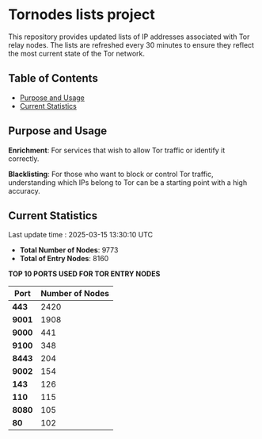 # Tornodes lists project

This repository provides updated lists of IP addresses associated with Tor relay nodes. The lists are refreshed every 30 minutes to ensure they reflect the most current state of the Tor network.

## Table of Contents

- [Purpose and Usage](#purpose-and-usage)
- [Current Statistics](#current-statistics)


## Purpose and Usage

**Enrichment**: For services that wish to allow Tor traffic or identify it correctly.

**Blacklisting**: For those who want to block or control Tor traffic, understanding which IPs belong to Tor can be a starting point with a high accuracy.

## Current Statistics

Last update time : 2025-03-15 13:30:10 UTC

- **Total Number of Nodes**: 9773
- **Total of Entry Nodes**: 8160

**TOP 10 PORTS USED FOR TOR ENTRY NODES**

| **Port** | **Number of Nodes** |
|------|-----------------|
| **443**   | 2420  |
| **9001**   | 1908  |
| **9000**   | 441  |
| **9100**   | 348  |
| **8443**   | 204  |
| **9002**   | 154  |
| **143**   | 126  |
| **110**   | 115  |
| **8080**   | 105  |
| **80**   | 102  |

